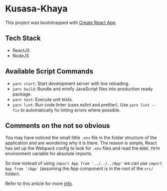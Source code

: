 # Kusasa-Khaya

This project was bootstrapped with [Create React App](https://github.com/facebookincubator/create-react-app).

## Tech Stack

* ReactJS
* NodeJS

## Available Script Commands

* `yarn start`: Start development server with live reloading.
* `yarn build`: Bundle and minify JavaScript files into production ready package.
* `yarn test`: Execute unit tests.
* `yarn lint`: Run code linter (uses eslint and prettier). Use `yarn lint --fix` to automatically fix linting errors where possible.

## Comments on the not so obvious

You may have noticed the small little `.env` file in the folder structure of the application and are wondering why it is there. The reason is simple, React has set up the Webpack config to look for `.env` files and read the `NODE_PATH` environment variable for absolute imports.

So now instead of using `import App from '../../../App'` we can use `import App from '/App'` (assuming the App component is in the root of the `src/` folder).

Refer to this article for more [info](https://medium.com/@ktruong008/absolute-imports-with-create-react-app-4338fbca7e3d).

